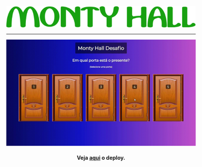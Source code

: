 <div align='center'>
<img src='./public/logo.png'>
<hr>

<img src='./public/screenshot.gif'>

<h4> Veja <a href='https://mf-vue-monty-hall.web.app/'>aqui</a> o deploy.</h4>

</div>
